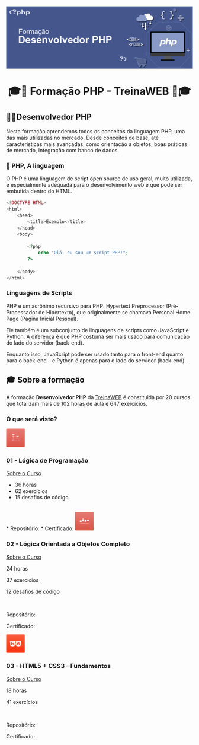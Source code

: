<h1 align="center"></h1>

<h1 align="center">
    <img alt="PHP" src="assets/php-banner.png"/>
    <br/>
    <br/>
    🎓🐘 Formação PHP - TreinaWEB 🐘🎓
</h1>

## 🧑‍💻Desenvolvedor PHP
<p>Nesta formação aprendemos todos os conceitos da linguagem PHP, uma das mais utilizadas no mercado. Desde conceitos de base, até caracteristicas mais avançadas, como orientação a objetos, boas práticas de mercado, integração com banco de dados.</p>

### 🐘 PHP, A linguagem
<P>O PHP é uma linguagem de script open source de uso geral, muito utilizada, e especialmente adequada para o desenvolvimento web e que pode ser embutida dentro do HTML.</p>

```php
<!DOCTYPE HTML>
<html>
    <head>
        <title>Exemplo</title>
    </head>
    <body>

        <?php
            echo "Olá, eu sou um script PHP!";
        ?>

    </body>
</html>
```
### Linguagens de Scripts

PHP é um acrônimo recursivo para PHP: Hypertext Preprocessor (Pré-Processador de Hipertexto), que originalmente se chamava Personal Home Page (Página Inicial Pessoal).

Ele também é um subconjunto de linguagens de scripts como JavaScript e Python. A diferença é que PHP costuma ser mais usado para comunicação do lado do servidor (back-end). 

Enquanto isso, JavaScript pode ser usado tanto para o front-end quanto para o back-end – e Python é apenas para o lado do servidor (back-end).

## 🎓 Sobre a formação

A formação **Desenvolvedor PHP** da [TreinaWEB](https://www.treinaweb.com.br/formacao/desenvolvedor-php) é constituida por 20 cursos que totalizam mais de 102 horas de aula e 647 exercícios.

### O que será visto?

<img src="assets/01_logica-de-programacao.png" alt="01 - Lógica de Programação" width="50" height="50">

### 01 - Lógica de Programação

[Sobre o Curso](https://www.treinaweb.com.br/curso/logica-de-programacao)

* 36 horas
* 62 exercícios
* 15 desafios de código
<br/>
* Repositório: 
* Certificado:

<img src="assets/02_logica-orientada-objetos.png" alt="02 - Lógica Orientada a Objetos Completo" width="50" height="50">

### 02 - Lógica Orientada a Objetos Completo

[Sobre o Curso](https://www.treinaweb.com.br/curso/logica-orientada-a-objetos)

<p>24 horas</p>
<p>37 exercícios</p>
<p>12 desafios de código</p>
<br/>
<p>Repositório: </p>
<p>Certificado: </p>

<img src="assets/03_html5-css3-fundamentos.png" alt="03 - HTML5 + CSS3 - Fundamentos" width="50" height="50">

### 03 - HTML5 + CSS3 - Fundamentos

[Sobre o Curso](https://www.treinaweb.com.br/curso/html5-css3-fundamentos)

<p>18 horas</p>
<p>41 exercícios</p>
<br/>
<p>Repositório: </p>
<p>Certificado: </p>


